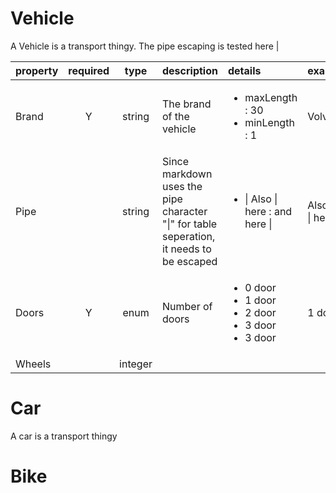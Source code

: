 
# Vehicle
A Vehicle is a transport thingy. The pipe escaping is tested here \|

| property | required | type | description | details | example |
| :--- | :---: | :---: | :--- | :--- | :--- |
| Brand | Y | string | The brand of the vehicle | <ul><li>maxLength : 30</li><li>minLength : 1</li></ul> | Volvo |
| Pipe | &nbsp; | string | Since markdown uses the pipe character "\|" for table seperation, it needs to be escaped | <ul><li>\| Also \| here : and here \|</li></ul> | Also the \| here. |
| Doors | Y | enum | Number of doors | <ul><li>0 door</li><li>1 door</li><li>2 door</li><li>3 door</li><li>3 door</li></ul> | 1 door |
| Wheels | &nbsp; | integer | &nbsp; | &nbsp; | &nbsp; |

# Car
A car is a transport thingy



# Bike
&nbsp;


